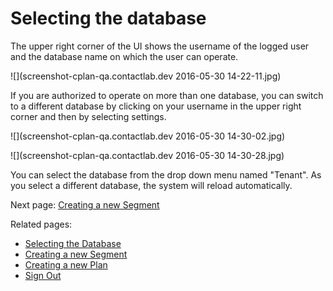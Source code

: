 # Selecting the database

The upper right corner of the UI shows the username of the logged user and the database name on which the user can operate.

![](screenshot-cplan-qa.contactlab.dev 2016-05-30 14-22-11.jpg)

If you are authorized to operate on more than one database, you can switch to a different database by clicking on your username in the upper right corner and then by selecting settings.

![](screenshot-cplan-qa.contactlab.dev 2016-05-30 14-30-02.jpg)

![](screenshot-cplan-qa.contactlab.dev 2016-05-30 14-30-28.jpg)
 
You can select the database from the drop down menu named "Tenant". As you select a different database, the system will reload automatically.


Next page: [Creating a new Segment](creating_a_new_segment.md)

Related pages:
* [Selecting the Database](selecting_the_database.md)
* [Creating a new Segment](creating_a_new_segment.md)
* [Creating a new Plan](creating_a_new_plan.md)
* [Sign Out](sign_out.md)
